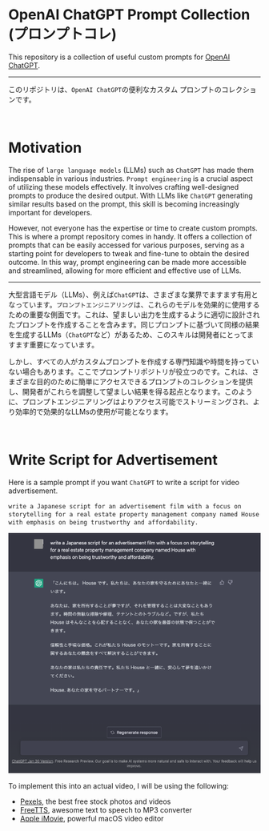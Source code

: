 OpenAI ChatGPT Prompt Collection (プロンプトコレ)
===========

This repository is a collection of useful custom prompts for [OpenAI ChatGPT](https://openai.com/blog/chatgpt).

---
このリポジトリは、`OpenAI ChatGPT`の便利なカスタム プロンプトのコレクションです。

<br />

# Motivation

The rise of `large language models` (LLMs) such as `ChatGPT` has made them indispensable in various industries. `Prompt engineering` is a crucial aspect of utilizing these models effectively. It involves crafting well-designed prompts to produce the desired output. With LLMs like `ChatGPT` generating similar results based on the prompt, this skill is becoming increasingly important for developers.

However, not everyone has the expertise or time to create custom prompts. This is where a prompt repository comes in handy. It offers a collection of prompts that can be easily accessed for various purposes, serving as a starting point for developers to tweak and fine-tune to obtain the desired outcome. In this way, prompt engineering can be made more accessible and streamlined, allowing for more efficient and effective use of LLMs.

---
大型言語モデル（LLMs）、例えば`ChatGPT`は、さまざまな業界でますます有用となっています。`プロンプトエンジニアリング`は、これらのモデルを効果的に使用するための重要な側面です。これは、望ましい出力を生成するように適切に設計されたプロンプトを作成することを含みます。同じプロンプトに基づいて同様の結果を生成するLLMs（`ChatGPT`など）があるため、このスキルは開発者にとってますます重要になっています。

しかし、すべての人がカスタムプロンプトを作成する専門知識や時間を持っていない場合もあります。ここでプロンプトリポジトリが役立つのです。これは、さまざまな目的のために簡単にアクセスできるプロンプトのコレクションを提供し、開発者がこれらを調整して望ましい結果を得る起点となります。このように、プロンプトエンジニアリングはよりアクセス可能でストリーミングされ、より効率的で効果的なLLMsの使用が可能となります。

<br />

# Write Script for Advertisement

Here is a sample prompt if you want `ChatGPT` to write a script for video advertisement.

```
write a Japanese script for an advertisement film with a focus on storytelling for a real estate property management company named House with emphasis on being trustworthy and affordability.
```

![Write Script Prompt](./assets/write-script-for-ad-prompt.png "Write Script Prompt")

To implement this into an actual video, I will be using the following:

* [Pexels](https://pexels.com), the best free stock photos and videos
* [FreeTTS](https://freets.com), awesome text to speech to MP3 converter
* [Apple iMovie](https://www.apple.com/imovie), powerful macOS video editor

